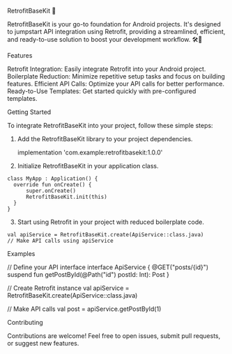 RetrofitBaseKit 🚀

  RetrofitBaseKit is your go-to foundation for Android projects. It's designed to jumpstart API integration using Retrofit, providing a streamlined, efficient, and ready-to-use solution to boost your development workflow. 🛠️📲

Features

  Retrofit Integration: Easily integrate Retrofit into your Android project.
  Boilerplate Reduction: Minimize repetitive setup tasks and focus on building features.
  Efficient API Calls: Optimize your API calls for better performance.
  Ready-to-Use Templates: Get started quickly with pre-configured templates.

Getting Started

  To integrate RetrofitBaseKit into your project, follow these simple steps:
  1. Add the RetrofitBaseKit library to your project dependencies.
   
     implementation 'com.example:retrofitbasekit:1.0.0'

  2. Initialize RetrofitBaseKit in your application class.
  
    class MyApp : Application() {
      override fun onCreate() {
          super.onCreate()
          RetrofitBaseKit.init(this)
      }
    }
  
  3. Start using Retrofit in your project with reduced boilerplate code.

    val apiService = RetrofitBaseKit.create(ApiService::class.java)
    // Make API calls using apiService
  
Examples

  // Define your API interface
  interface ApiService {
      @GET("posts/{id}")
      suspend fun getPostById(@Path("id") postId: Int): Post
  }

  // Create Retrofit instance
  val apiService = RetrofitBaseKit.create(ApiService::class.java)

  // Make API calls
  val post = apiService.getPostById(1)

Contributing

  Contributions are welcome! Feel free to open issues, submit pull requests, or suggest new features.
